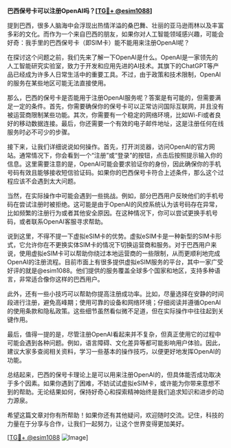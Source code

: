 **巴西保号卡可以注册OpenAI吗？[[TG💪+ @esim1088](https://t.me/s/esim1088)]**

提到巴西，很多人脑海中会浮现出热情洋溢的桑巴舞、壮丽的亚马逊雨林以及丰富多彩的文化。而作为一个来自巴西的朋友，如果你对人工智能领域感兴趣，可能会好奇：我手里的巴西保号卡（即SIM卡）能不能用来注册OpenAI呢？

在探讨这个问题之前，我们先来了解一下OpenAI是什么。OpenAI是一家领先的人工智能研究实验室，致力于开发和应用先进的AI技术。其旗下的ChatGPT等产品已经成为许多人日常生活中的重要工具。不过，由于政策和技术限制，OpenAI的服务在某些地区可能无法直接使用。

那么，巴西的保号卡是否能用于注册OpenAI服务呢？答案是有可能的，但需要满足一定的条件。首先，你需要确保你的保号卡可以正常访问国际互联网，并且没有被运营商限制某些功能。其次，你需要有一个稳定的网络环境，比如Wi-Fi或者良好的移动数据连接。最后，你还需要一个有效的电子邮件地址，这是注册任何在线服务时必不可少的步骤。

接下来，让我们详细说说如何操作。首先，打开浏览器，访问OpenAI的官方网站。通常情况下，你会看到一个“注册”或“登录”的按钮，点击后按照提示输入你的信息。这里需要注意的是，OpenAI可能会要求验证你的身份，因此确保你的手机号码有效且能够接收短信验证码。如果你的巴西保号卡符合上述条件，那么这个过程应该不会遇到太大问题。

当然，在实际操作中可能会遇到一些挑战。例如，部分巴西用户反映他们的手机号码在尝试注册时被拒绝。这可能是由于OpenAI的风控系统认为该号码存在异常，比如频繁的注册行为或者其他安全原因。在这种情况下，你可以尝试更换手机号码，或者联系OpenAI客服寻求帮助。

说到这里，不得不提一下虚拟eSIM卡的优势。虚拟eSIM卡是一种新型的SIM卡形式，它允许你在不更换实体SIM卡的情况下切换运营商和服务。对于巴西用户来说，使用虚拟eSIM卡可以帮助你绕过本地运营商的一些限制，从而更顺利地完成OpenAI的注册流程。目前市面上有很多提供虚拟eSIM服务的平台，其中一家广受好评的就是@esim1088。他们提供的服务覆盖全球多个国家和地区，支持多种语言，非常适合像你这样的巴西用户。

此外，还有一些小技巧可以帮助你提高注册成功率。比如，尽量选择在安静的时间段进行注册，避免高峰期；使用可靠的设备和网络环境；仔细阅读并遵循OpenAI的使用条款和隐私政策。这些细节虽然看似微不足道，但在实际操作中往往起到关键作用。

最后，值得一提的是，尽管注册OpenAI看起来并不复杂，但真正使用它的过程中可能会遇到各种问题。例如，语言障碍、文化差异等都可能影响用户体验。因此，建议大家多查阅相关资料，学习一些基本的操作技巧，以便更好地发挥OpenAI的功能。

总结起来，巴西的保号卡理论上是可以用来注册OpenAI的，但具体能否成功取决于多个因素。如果你遇到了困难，不妨试试虚拟eSIM卡，或许能为你带来意想不到的帮助。无论结果如何，保持好奇心和探索精神始终是我们追求知识和进步的动力源泉。

希望这篇文章对你有所帮助！如果你还有其他疑问，欢迎随时交流。记住，科技的力量在于分享与合作，让我们一起努力，让这个世界变得更加美好。

[[TG💪+ @esim1088](https://t.me/s/esim1088) ![Image](https://i.postimg.cc/4NQfJmqS/Snipaste-2025-05-13-00-14-12.png)]